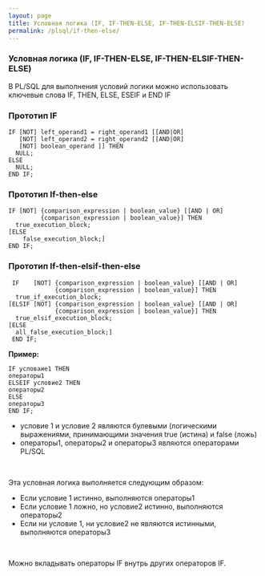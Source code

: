 ```yaml
---
layout: page
title: Условная логика (IF, IF-THEN-ELSE, IF-THEN-ELSIF-THEN-ELSE)
permalink: /plsql/if-then-else/
---
```


### Условная логика (IF, IF-THEN-ELSE, IF-THEN-ELSIF-THEN-ELSE)



В PL/SQL для выполнения условий логики можно использовать ключевые слова IF, THEN, ELSE, ESEIF и END IF


### Прототип IF


    IF [NOT] left_operand1 = right_operand1 [[AND|OR]
       [NOT] left_operand2 = right_operand2 [[AND|OR]
       [NOT] boolean_operand ]] THEN
      NULL;
    ELSE
      NULL;
    END IF;



### Прототип If-then-else

    IF [NOT] {comparison_expression | boolean_value} [[AND | OR]
             {comparison_expression | boolean_value}] THEN
      true_execution_block;
    [ELSE
        false_execution_block;]
    END IF;


### Прототип If-then-elsif-then-else


     IF    [NOT] {comparison_expression | boolean_value} [[AND | OR]
                 {comparison_expression | boolean_value}] THEN
      true_if_execution_block;
    [ELSIF [NOT] {comparison_expression | boolean_value} [[AND | OR]
                 {comparison_expression | boolean_value}] THEN
      true_elsif_execution_block;
    [ELSE
      all_false_execution_block;]
     END IF;


<strong>Пример:</strong>

    IF условаие1 THEN
    операторы1
    ELSEIF условие2 THEN
    операторы2
    ELSE
    операторы3
    END IF;


<ul>
<li>условие 1 и условие 2 являются булевыми (логическими выражениями, принимающими значения true (истина) и false (ложь)</li>
<li>операторы1, операторы2 и операторы3 являются операторами PL/SQL</li>
</ul>

<br/>

Эта условная логика выполняется следующим образом:

<ul>
<li>Если условие 1 истинно, выполняются операторы1</li>
<li>Если условие 1 ложно, но условие2 истинно, выполняются операторы2</li>
<li>Если ни условие 1, ни условие2 не являются истинными, выполняются операторы3</li>
</ul>

<br/>

Можно вкладывать операторы IF внутрь других операторов IF.
